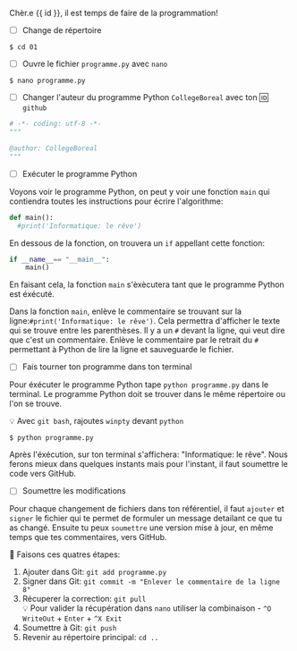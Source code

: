 Chèr.e {{ id }}, il est temps de faire de la programmation!

- [ ] Change de répertoire

```
$ cd 01
```

- [ ] Ouvre le fichier `programme.py` avec `nano`


```
$ nano programme.py
```

- [ ] Changer l'auteur du programme Python `CollegeBoreal` avec ton :id: `github`

```python
# -*- coding: utf-8 -*-
"""

@author: CollegeBoreal
"""
```

- [ ] Exécuter le programme Python

Voyons voir le programme Python, on peut y voir une fonction `main` qui contiendra toutes les instructions pour écrire l'algorithme:

```python
def main():
  #print('Informatique: le rêve')
```

En dessous de la fonction, on trouvera un `if` appellant cette fonction:

```python
if __name__== "__main__":
    main()
```

En faisant cela, la fonction `main` s'èxècutera tant que le programme Python est éxécuté.

Dans la fonction `main`, enlève le commentaire se trouvant sur la ligne:`#print('Informatique: le rêve')`. Cela permettra d'afficher le texte qui se trouve entre les parenthèses. Il y a un `#` devant la ligne, qui veut dire que c'est un commentaire. Enlève le commentaire par le retrait du `#` permettant à Python de lire la ligne et sauveguarde le fichier.

- [ ] Fais tourner ton programme dans ton terminal

Pour éxécuter le programme Python tape `python programme.py` dans le terminal. Le programme Python doit se trouver dans le même répertoire ou l'on se trouve.

:bulb: Avec `git bash`, rajoutes `winpty` devant `python`

```
$ python programme.py
```

Après l'éxécution, sur ton terminal s'affichera: "Informatique: le rêve". Nous ferons mieux dans quelques instants mais pour l'instant, il faut soumettre le code vers GitHub. 


- [ ] Soumettre les modifications

Pour chaque changement de fichiers dans ton référentiel, il faut  `ajouter` et `signer` le fichier qui te permet de formuler un message detailant ce que tu as changé. Ensuite tu peux `soumettre` une version mise à jour, en même temps que tes commentaires, vers GitHub. 

:round_pushpin: Faisons ces quatres étapes:

1. Ajouter dans Git: `git add programme.py`
2. Signer dans Git: `git commit -m "Enlever le commentaire de la ligne 8"`
3. Récuperer la correction: `git pull`      
         :bulb: Pour valider la récupération dans `nano` utiliser la combinaison - `^O WriteOut` + `Enter` + `^X Exit`
4. Soumettre à Git: `git push`
5. Revenir au répertoire principal: `cd ..`
